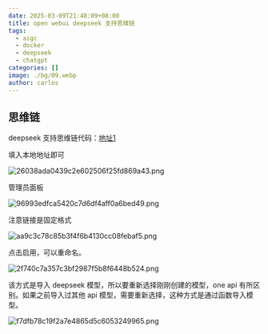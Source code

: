 ```yaml
---
date: 2025-03-09T21:48:09+08:00
title: open webui deepseek 支持思维链
tags:
  - aigc
  - docker
  - deepseek
  - chatgpt
categories: []
image: ./bg/09.webp
author: carlos
---
```


## 思维链

deepseek 支持思维链代码：[地址1](https://openwebui.com/f/zgccrui/deepseek_r1)

填入本地地址即可

![26038ada0439c2e602506f25fd869a43.png](../_resources/26038ada0439c2e602506f25fd869a43.png)

管理员面板

![96993edfca5420c7d6df4aff0a6bed49.png](../_resources/96993edfca5420c7d6df4aff0a6bed49.png)

注意链接是固定格式

![aa9c3c78c85b3f4f6b4130cc08febaf5.png](../_resources/aa9c3c78c85b3f4f6b4130cc08febaf5.png)

点击启用，可以重命名。

![2f740c7a357c3bf2987f5b8f6448b524.png](../_resources/2f740c7a357c3bf2987f5b8f6448b524.png)

该方式是导入 deepseek 模型，所以要重新选择刚刚创建的模型，one api 有所区别。如果之前导入过其他 api 模型，需要重新选择，这种方式是通过函数导入模型。

![f7dfb78c19f2a7e4865d5c6053249965.png](../_resources/f7dfb78c19f2a7e4865d5c6053249965.png)